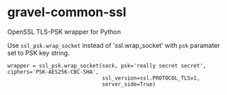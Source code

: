 gravel-common-ssl
==========

OpenSSL TLS-PSK wrapper for Python

Use `ssl_psk.wrap_socket` instead of 'ssl.wrap_socket' with `psk` paramater set to PSK key string.

```
wrapper = ssl_psk.wrap_socket(sock, psk='really secret secret', ciphers='PSK-AES256-CBC-SHA',
                              ssl_version=ssl.PROTOCOL_TLSv1,
                              server_side=True)
```
